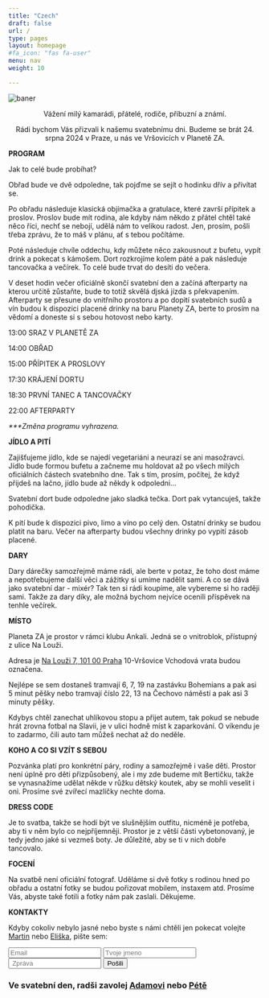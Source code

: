 ```yaml
---
title: "Czech"
draft: false
url: /
type: pages
layout: homepage
#fa_icon: "fas fa-user"
menu: nav
weight: 10

---
```

![baner](/images/Eliska_a_Martin2.jpg)

<p style="text-align: center;">Vážení milý kamarádi, přátelé, rodiče, příbuzní a známí.</p>
<p style="text-align: center;">Rádi bychom Vás přizvali k našemu svatebnímu dni. Budeme se brát 24. srpna 2024 v Praze, u nás ve Vršovicích v Planetě ZA.</p>

**PROGRAM**

Jak to celé bude probíhat?

Obřad bude ve dvě odpoledne, tak pojďme se sejít o hodinku dřív a
přivítat se.

Po obřadu následuje klasická objímačka a gratulace, které završí
přípitek a proslov. Proslov bude mít rodina, ale kdyby nám někdo z
přátel chtěl také něco říci, nechť se nebojí, udělá nám to velikou
radost. Jen, prosím, pošli třeba zprávu, že to máš v plánu, ať s tebou
počítáme.

Poté následuje chvíle oddechu, kdy můžete něco zakousnout z bufetu,
vypít drink a pokecat s kámošem. Dort rozkrojíme kolem páté a pak
následuje tancovačka a večírek. To celé bude trvat do desíti do večera.

V deset hodin večer oficiálně skončí svatební den a začíná afterparty na
kterou určitě zůstaňte, bude to totiž skvělá djská jízda s překvapením.
Afterparty se přesune do vnitřního prostoru a po dopití svatebních sudů
a vín budou k dispozici placené drinky na baru Planety ZA, berte to
prosím na vědomí a doneste si s sebou hotovost nebo karty.

13:00 SRAZ V PLANETĚ ZA

14:00 OBŘAD

15:00 PŘÍPITEK A PROSLOVY

17:30 KRÁJENÍ DORTU

18:30 PRVNÍ TANEC A TANCOVAČKY

22:00 AFTERPARTY

*\*\*\*Změna programu vyhrazena.*

**JÍDLO A PITÍ**

Zajišťujeme jídlo, kde se najedí vegetariáni a neurazí se ani
masožravci. Jídlo bude formou bufetu a začneme mu holdovat až po všech
milých oficiálních částech svatebního dne. Tak s tím, prosím, počítej,
že když přijdeš na lačno, jídlo bude až někdy k odpoledni...

Svatební dort bude odpoledne jako sladká tečka. Dort pak vytancuješ,
takže pohodička.

K pití bude k dispozici pivo, limo a víno po celý den. Ostatní drinky se
budou platit na baru. Večer na afterparty budou všechny drinky po vypití
zásob placené.

**DARY**

Dary dárečky samozřejmě máme rádi, ale berte v potaz, že toho dost máme
a nepotřebujeme další věci a zážitky si umíme nadělit sami. A co se dává
jako svatební dar - mixér? Tak ten si rádi koupíme, ale vybereme si ho
raději sami. Takže za dary díky, ale možná bychom nejvíce ocenili
příspěvek na tenhle večírek.

**MÍSTO**

Planeta ZA je prostor v rámci klubu Ankali. Jedná se o vnitroblok,
přístupný z ulice Na Louži.

Adresa je [Na Louži 7, 101 00 Praha](https://en.mapy.cz/s/felutesobo)
10-Vršovice
Vchodová vrata budou označena.

Nejlépe se sem dostaneš tramvají 6, 7, 19 na zastávku Bohemians a pak
asi 5 minut pěšky nebo tramvají číslo 22, 13 na Čechovo náměstí a pak
asi 3 minuty pěšky.

Kdybys chtěl zanechat uhlíkovou stopu a přijet autem, tak pokud se
nebude hrát zrovna fotbal na Slavii, je v ulici hodně míst k
zaparkování. O víkendu je to zadarmo, čili auto tam můžeš nechat až do
neděle.

**KOHO A CO SI VZÍT S SEBOU**

Pozvánka platí pro konkrétní páry, rodiny a samozřejmě i vaše děti.
Prostor není úplně pro děti přizpůsobený, ale i my zde budeme mít
Bertičku, takže se vynasnažíme udělat někde v růžku dětský koutek, aby
se mohli veselit i oni. Prosíme své zvířecí mazlíčky nechte doma.

**DRESS CODE**

Je to svatba, takže se hodí být ve slušnějším outfitu, nicméně je
potřeba, aby ti v něm bylo co nejpříjemněji. Prostor je z větší části
vybetonovaný, je tedy jedno jaké si vezmeš boty. Je důležité, aby se ti
v nich dobře tancovalo.

**FOCENÍ**

Na svatbě není oficiální fotograf. Uděláme si dvě fotky s rodinou hned
po obřadu a ostatní fotky se budou pořizovat mobilem, instaxem atd.
Prosíme Vás, abyste také fotili a fotky nám pak zaslali. Děkujeme.

**KONTAKTY**

Kdyby cokoliv nebylo jasné nebo byste s námi chtěli jen pokecat volejte [Martin](tel:+420734161521) nebo [Eliška](tel:+420721274695),
pište sem: 
<form accept-charset="UTF-8" action="https://getform.io/f/BeXgm8dy" method="POST">
    <input type="email" name="email" placeholder="Email">
    <input type="text" name="name" placeholder="Tvoje jmeno">
    <input type="text" name="message" placeholder=" Zpráva">
    <button type="submit">Pošili</button>
</form>


### Ve svatební den, radši zavolej [Adamovi](tel:+420605902732) nebo [Pétě](tel:+420601566493)



